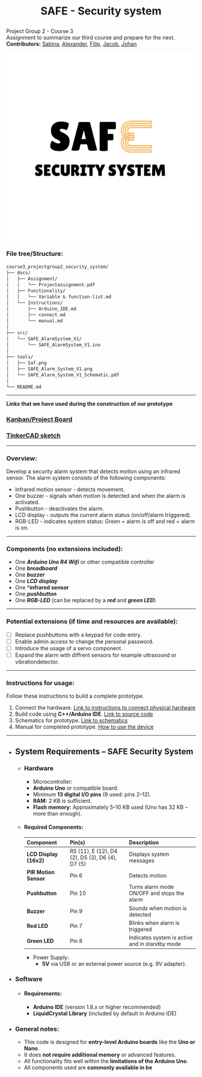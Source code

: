 # <p align="center"> SAFE - Security system </p>
Project Group 2 - Course 3  
Assignment to summarize our third course and prepare for the next.  
**Contributors:** [Sabina](https://github.com/binasime), [Alexander](https://github.com/alexanderchasacademy), [Filip](https://github.com/Filipanderssondev),  [Jacob](https://github.com/jalis00), [Johan](https://github.com/bubba-94)  

![SAFE Security system](https://github.com/Filipanderssondev/course3_projectgroup2_security_system/blob/main/tools/SAF.png)  

### File tree/Structure:
```
course3_projectgroup2_security_system/
├── docs/
│   ├── Assignment/
│   │   └── Projectassignment.pdf
│   ├── Functionality/
│   │   └── Variable & function-list.md
│   └── Instructions/
│       ├── Arduino_IDE.md
│       ├── connect.md
│       └── manual.md
│   
├── src/
│   └── SAFE_AlarmSystem_V1/
│       └── SAFE_AlarmSystem_V1.ino
│
├── tools/
│   ├── Saf.png
│   ├── SAFE_Alarm_System_V1.png
│   └── SAFE_Alarm_System_V1_Schematic.pdf
│
└── README.md 
```


________________
**Links that we have used during the construction of our prototype**  
### [Kanban/Project Board](https://github.com/users/Filipanderssondev/projects/6)

### [TinkerCAD sketch](https://www.tinkercad.com/things/2IvXT1tnwTr-safe-alarm-system-v10?sharecode=3K8oA0UX7hQ530EvdRRKtiQOKeserKk2IRnFxNyzCII)   
_____________
### Overview:  
Develop a security alarm system that detects motion using an infrared sensor. The alarm system consists of the following components:   
* Infrared motion sensor - detects movement.
* One buzzer - signals when motion is detected and when the alarm is activated.
* Pushbutton - deactivates the alarm.    
* LCD display - outputs the current alarm status (on/off/alarm triggered).
* RGB-LED - indicates system status: Green = alarm is off and red = alarm is on.
_________

### Components (no extensions included): 
* One ***Arduino Uno R4 Wifi*** or other compatible controller  
* One ***breadboard***   
* One ***buzzer***      
* One ***LCD display***
* One ***infrared sensor**  
* One ***pushbutton***  
* One ***RGB-LED*** (can be replaced by a ***red*** and ***green LED***)
____  

### Potential extensions (if time and resources are available):  

- [ ] Replace pushbuttons with a keypad for code entry.  
- [ ] Enable admin access to change the personal password.
- [ ] Introduce the usage of a servo component.
- [ ] Expand the alarm with diffrent sensors for example ultrasound or vibrationdetector.  

______
### Instructions for usage:  
Follow these instructions to build a complete prototype.
1. Connect the hardware. [Link to instructions to connect physical hardware](https://github.com/Filipanderssondev/course3_projectgroup2_security_system/blob/main/docs/Instructions/connect.md)
2. Build code using **C++/Arduino IDE**. [Link to source code](https://github.com/Filipanderssondev/course3_projectgroup2_security_system/blob/main/src/SAFE_AlarmSystem/SAFE_AlarmSystem.ino)
3. Schematics for prototype. [Link to schematics](https://github.com/Filipanderssondev/course3_projectgroup2_security_system/blob/main/tools/TESTING%20SAFE_AlarmSystem.ino.pdf)
4. Manual for completed prototype. [How to use the device](https://github.com/Filipanderssondev/course3_projectgroup2_security_system/blob/main/docs/Instructions/manual.md)
____  

- ## System Requirements – SAFE Security System   
  - ### Hardware   
    - Microcontroller:
    - **Arduino Uno** or compatible board.
    - Minimum **13 digital I/O pins** (9 used: pins 2–12).
    - **RAM:** 2 KB is sufficient.
    - **Flash memory:** Approximately 5–10 KB used (Uno has 32 KB – more than enough).
  - #### Required Components:
    | **Component**   | **Pin(s)** | **Description** |
    |----------------|------------|-----------------|
    | **LCD Display (16x2)** | RS (11), E (12), D4 (2), D5 (3), D6 (4), D7 (5) | Displays system messages |
    | **PIR Motion Sensor** | Pin 6 | Detects motion |
    | **Pushbutton** | Pin 10 | Turns alarm mode ON/OFF and stops the alarm |
    | **Buzzer** | Pin 9 | Sounds when motion is detected |
    | **Red LED** | Pin 7 | Blinks when alarm is triggered |
    | **Green LED** | Pin 8 | Indicates system is active and in standby mode |
    - Power Supply:
      - **5V** via USB or an external power source (e.g. 9V adapter).
- ### Software
    - #### Requirements:
      - **Arduino IDE** (version 1.8.x or higher recommended)
      - **LiquidCrystal Library** (included by default in Arduino IDE)
      
- ### General notes:
    - This code is designed for **entry-level Arduino boards** like the **Uno or Nano**.
    - It does **not require additional memory** or advanced features.
    - All functionality fits well within the **limitations of the Arduino Uno**.
    - All components used are **commonly available in be**
